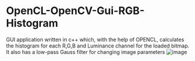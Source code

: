# OpenCL-OpenCV-Gui-RGB-Histogram
GUI application written in c++ which, with the help of OPENCL, calculates the histogram for each R,G,B and Luminance channel for the loaded bitmap. It also has a low-pass Gauss filter for changing image parameters 
![image](https://user-images.githubusercontent.com/36985894/167900526-6061e3fd-c0c5-4ec7-8d77-9607bd600b57.png)
